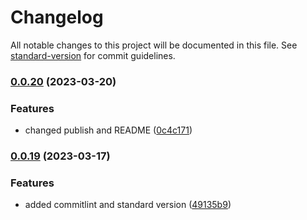 # Changelog

All notable changes to this project will be documented in this file. See [standard-version](https://github.com/conventional-changelog/standard-version) for commit guidelines.

### [0.0.20](https://github.com/Dionid/FDDF.ts/compare/v0.0.19...v0.0.20) (2023-03-20)


### Features

* changed publish and README ([0c4c171](https://github.com/Dionid/FDDF.ts/commit/0c4c17186bfd1f25d4c8a014982cc7eecf798e62))

### [0.0.19](https://github.com/Dionid/FDDF.ts/compare/v0.0.18...v0.0.19) (2023-03-17)


### Features

* added commitlint and standard version ([49135b9](https://github.com/Dionid/FDDF.ts/commit/49135b9ff7408febf4c44bb2e95a3c0164c8d717))
